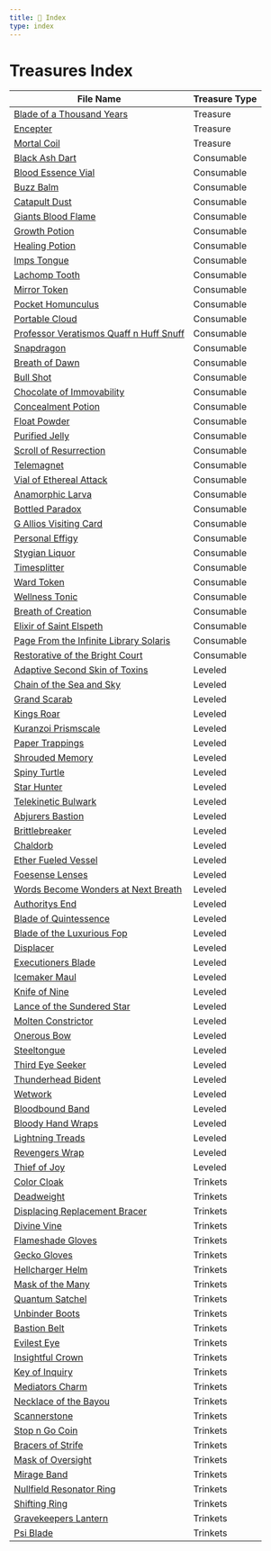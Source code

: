 ```yaml
---
title: 📑 Index
type: index
---
```


# Treasures Index

| File Name                                                                                                                                   | Treasure Type |
| ------------------------------------------------------------------------------------------------------------------------------------------- | ------------- |
| [Blade of a Thousand Years](../Artifacts/Blade%20of%20a%20Thousand%20Years)                                                                 | Treasure      |
| [Encepter](../Artifacts/Encepter)                                                                                                           | Treasure      |
| [Mortal Coil](../Artifacts/Mortal%20Coil)                                                                                                   | Treasure      |
| [Black Ash Dart](../Consumables/1st%20Echelon%20Consumables/Black%20Ash%20Dart)                                                             | Consumable    |
| [Blood Essence Vial](../Consumables/1st%20Echelon%20Consumables/Blood%20Essence%20Vial)                                                     | Consumable    |
| [Buzz Balm](../Consumables/1st%20Echelon%20Consumables/Buzz%20Balm)                                                                         | Consumable    |
| [Catapult Dust](../Consumables/1st%20Echelon%20Consumables/Catapult%20Dust)                                                                 | Consumable    |
| [Giants Blood Flame](../Consumables/1st%20Echelon%20Consumables/Giants%20Blood%20Flame)                                                     | Consumable    |
| [Growth Potion](../Consumables/1st%20Echelon%20Consumables/Growth%20Potion)                                                                 | Consumable    |
| [Healing Potion](../Consumables/1st%20Echelon%20Consumables/Healing%20Potion)                                                               | Consumable    |
| [Imps Tongue](../Consumables/1st%20Echelon%20Consumables/Imps%20Tongue)                                                                     | Consumable    |
| [Lachomp Tooth](../Consumables/1st%20Echelon%20Consumables/Lachomp%20Tooth)                                                                 | Consumable    |
| [Mirror Token](../Consumables/1st%20Echelon%20Consumables/Mirror%20Token)                                                                   | Consumable    |
| [Pocket Homunculus](../Consumables/1st%20Echelon%20Consumables/Pocket%20Homunculus)                                                         | Consumable    |
| [Portable Cloud](../Consumables/1st%20Echelon%20Consumables/Portable%20Cloud)                                                               | Consumable    |
| [Professor Veratismos Quaff n Huff Snuff](../Consumables/1st%20Echelon%20Consumables/Professor%20Veratismos%20Quaff%20n%20Huff%20Snuff)     | Consumable    |
| [Snapdragon](../Consumables/1st%20Echelon%20Consumables/Snapdragon)                                                                         | Consumable    |
| [Breath of Dawn](../Consumables/2nd%20Echelon%20Consumables/Breath%20of%20Dawn)                                                             | Consumable    |
| [Bull Shot](../Consumables/2nd%20Echelon%20Consumables/Bull%20Shot)                                                                         | Consumable    |
| [Chocolate of Immovability](../Consumables/2nd%20Echelon%20Consumables/Chocolate%20of%20Immovability)                                       | Consumable    |
| [Concealment Potion](../Consumables/2nd%20Echelon%20Consumables/Concealment%20Potion)                                                       | Consumable    |
| [Float Powder](../Consumables/2nd%20Echelon%20Consumables/Float%20Powder)                                                                   | Consumable    |
| [Purified Jelly](../Consumables/2nd%20Echelon%20Consumables/Purified%20Jelly)                                                               | Consumable    |
| [Scroll of Resurrection](../Consumables/2nd%20Echelon%20Consumables/Scroll%20of%20Resurrection)                                             | Consumable    |
| [Telemagnet](../Consumables/2nd%20Echelon%20Consumables/Telemagnet)                                                                         | Consumable    |
| [Vial of Ethereal Attack](../Consumables/2nd%20Echelon%20Consumables/Vial%20of%20Ethereal%20Attack)                                         | Consumable    |
| [Anamorphic Larva](../Consumables/3rd%20Echelon%20Consumables/Anamorphic%20Larva)                                                           | Consumable    |
| [Bottled Paradox](../Consumables/3rd%20Echelon%20Consumables/Bottled%20Paradox)                                                             | Consumable    |
| [G Allios Visiting Card](../Consumables/3rd%20Echelon%20Consumables/G%20Allios%20Visiting%20Card)                                           | Consumable    |
| [Personal Effigy](../Consumables/3rd%20Echelon%20Consumables/Personal%20Effigy)                                                             | Consumable    |
| [Stygian Liquor](../Consumables/3rd%20Echelon%20Consumables/Stygian%20Liquor)                                                               | Consumable    |
| [Timesplitter](../Consumables/3rd%20Echelon%20Consumables/Timesplitter)                                                                     | Consumable    |
| [Ward Token](../Consumables/3rd%20Echelon%20Consumables/Ward%20Token)                                                                       | Consumable    |
| [Wellness Tonic](../Consumables/3rd%20Echelon%20Consumables/Wellness%20Tonic)                                                               | Consumable    |
| [Breath of Creation](../Consumables/4th%20Echelon%20Consumables/Breath%20of%20Creation)                                                     | Consumable    |
| [Elixir of Saint Elspeth](../Consumables/4th%20Echelon%20Consumables/Elixir%20of%20Saint%20Elspeth)                                         | Consumable    |
| [Page From the Infinite Library Solaris](../Consumables/4th%20Echelon%20Consumables/Page%20From%20the%20Infinite%20Library%20Solaris)       | Consumable    |
| [Restorative of the Bright Court](../Consumables/4th%20Echelon%20Consumables/Restorative%20of%20the%20Bright%20Court)                       | Consumable    |
| [Adaptive Second Skin of Toxins](../Leveled%20Treasures/Leveled%20Armor%20Treasures/Adaptive%20Second%20Skin%20of%20Toxins)                 | Leveled       |
| [Chain of the Sea and Sky](../Leveled%20Treasures/Leveled%20Armor%20Treasures/Chain%20of%20the%20Sea%20and%20Sky)                           | Leveled       |
| [Grand Scarab](../Leveled%20Treasures/Leveled%20Armor%20Treasures/Grand%20Scarab)                                                           | Leveled       |
| [Kings Roar](../Leveled%20Treasures/Leveled%20Armor%20Treasures/Kings%20Roar)                                                               | Leveled       |
| [Kuranzoi Prismscale](../Leveled%20Treasures/Leveled%20Armor%20Treasures/Kuranzoi%20Prismscale)                                             | Leveled       |
| [Paper Trappings](../Leveled%20Treasures/Leveled%20Armor%20Treasures/Paper%20Trappings)                                                     | Leveled       |
| [Shrouded Memory](../Leveled%20Treasures/Leveled%20Armor%20Treasures/Shrouded%20Memory)                                                     | Leveled       |
| [Spiny Turtle](../Leveled%20Treasures/Leveled%20Armor%20Treasures/Spiny%20Turtle)                                                           | Leveled       |
| [Star Hunter](../Leveled%20Treasures/Leveled%20Armor%20Treasures/Star%20Hunter)                                                             | Leveled       |
| [Telekinetic Bulwark](../Leveled%20Treasures/Leveled%20Armor%20Treasures/Telekinetic%20Bulwark)                                             | Leveled       |
| [Abjurers Bastion](../Leveled%20Treasures/Leveled%20Implement%20Treasures/Abjurers%20Bastion)                                               | Leveled       |
| [Brittlebreaker](../Leveled%20Treasures/Leveled%20Implement%20Treasures/Brittlebreaker)                                                     | Leveled       |
| [Chaldorb](../Leveled%20Treasures/Leveled%20Implement%20Treasures/Chaldorb)                                                                 | Leveled       |
| [Ether Fueled Vessel](../Leveled%20Treasures/Leveled%20Implement%20Treasures/Ether%20Fueled%20Vessel)                                       | Leveled       |
| [Foesense Lenses](../Leveled%20Treasures/Leveled%20Implement%20Treasures/Foesense%20Lenses)                                                 | Leveled       |
| [Words Become Wonders at Next Breath](../Leveled%20Treasures/Leveled%20Implement%20Treasures/Words%20Become%20Wonders%20at%20Next%20Breath) | Leveled       |
| [Authoritys End](../Leveled%20Treasures/Leveled%20Weapon%20Treasures/Authoritys%20End)                                                      | Leveled       |
| [Blade of Quintessence](../Leveled%20Treasures/Leveled%20Weapon%20Treasures/Blade%20of%20Quintessence)                                      | Leveled       |
| [Blade of the Luxurious Fop](../Leveled%20Treasures/Leveled%20Weapon%20Treasures/Blade%20of%20the%20Luxurious%20Fop)                        | Leveled       |
| [Displacer](../Leveled%20Treasures/Leveled%20Weapon%20Treasures/Displacer)                                                                  | Leveled       |
| [Executioners Blade](../Leveled%20Treasures/Leveled%20Weapon%20Treasures/Executioners%20Blade)                                              | Leveled       |
| [Icemaker Maul](../Leveled%20Treasures/Leveled%20Weapon%20Treasures/Icemaker%20Maul)                                                        | Leveled       |
| [Knife of Nine](../Leveled%20Treasures/Leveled%20Weapon%20Treasures/Knife%20of%20Nine)                                                      | Leveled       |
| [Lance of the Sundered Star](../Leveled%20Treasures/Leveled%20Weapon%20Treasures/Lance%20of%20the%20Sundered%20Star)                        | Leveled       |
| [Molten Constrictor](../Leveled%20Treasures/Leveled%20Weapon%20Treasures/Molten%20Constrictor)                                              | Leveled       |
| [Onerous Bow](../Leveled%20Treasures/Leveled%20Weapon%20Treasures/Onerous%20Bow)                                                            | Leveled       |
| [Steeltongue](../Leveled%20Treasures/Leveled%20Weapon%20Treasures/Steeltongue)                                                              | Leveled       |
| [Third Eye Seeker](../Leveled%20Treasures/Leveled%20Weapon%20Treasures/Third%20Eye%20Seeker)                                                | Leveled       |
| [Thunderhead Bident](../Leveled%20Treasures/Leveled%20Weapon%20Treasures/Thunderhead%20Bident)                                              | Leveled       |
| [Wetwork](../Leveled%20Treasures/Leveled%20Weapon%20Treasures/Wetwork)                                                                      | Leveled       |
| [Bloodbound Band](../Leveled%20Treasures/Other%20Leveled%20Treasures/Bloodbound%20Band)                                                     | Leveled       |
| [Bloody Hand Wraps](../Leveled%20Treasures/Other%20Leveled%20Treasures/Bloody%20Hand%20Wraps)                                               | Leveled       |
| [Lightning Treads](../Leveled%20Treasures/Other%20Leveled%20Treasures/Lightning%20Treads)                                                   | Leveled       |
| [Revengers Wrap](../Leveled%20Treasures/Other%20Leveled%20Treasures/Revengers%20Wrap)                                                       | Leveled       |
| [Thief of Joy](../Leveled%20Treasures/Other%20Leveled%20Treasures/Thief%20of%20Joy)                                                         | Leveled       |
| [Color Cloak](../Trinkets/1st%20Echelon%20Trinkets/Color%20Cloak)                                                                           | Trinkets      |
| [Deadweight](../Trinkets/1st%20Echelon%20Trinkets/Deadweight)                                                                               | Trinkets      |
| [Displacing Replacement Bracer](../Trinkets/1st%20Echelon%20Trinkets/Displacing%20Replacement%20Bracer)                                     | Trinkets      |
| [Divine Vine](../Trinkets/1st%20Echelon%20Trinkets/Divine%20Vine)                                                                           | Trinkets      |
| [Flameshade Gloves](../Trinkets/1st%20Echelon%20Trinkets/Flameshade%20Gloves)                                                               | Trinkets      |
| [Gecko Gloves](../Trinkets/1st%20Echelon%20Trinkets/Gecko%20Gloves)                                                                         | Trinkets      |
| [Hellcharger Helm](../Trinkets/1st%20Echelon%20Trinkets/Hellcharger%20Helm)                                                                 | Trinkets      |
| [Mask of the Many](../Trinkets/1st%20Echelon%20Trinkets/Mask%20of%20the%20Many)                                                             | Trinkets      |
| [Quantum Satchel](../Trinkets/1st%20Echelon%20Trinkets/Quantum%20Satchel)                                                                   | Trinkets      |
| [Unbinder Boots](../Trinkets/1st%20Echelon%20Trinkets/Unbinder%20Boots)                                                                     | Trinkets      |
| [Bastion Belt](../Trinkets/2nd%20Echelon%20Trinkets/Bastion%20Belt)                                                                         | Trinkets      |
| [Evilest Eye](../Trinkets/2nd%20Echelon%20Trinkets/Evilest%20Eye)                                                                           | Trinkets      |
| [Insightful Crown](../Trinkets/2nd%20Echelon%20Trinkets/Insightful%20Crown)                                                                 | Trinkets      |
| [Key of Inquiry](../Trinkets/2nd%20Echelon%20Trinkets/Key%20of%20Inquiry)                                                                   | Trinkets      |
| [Mediators Charm](../Trinkets/2nd%20Echelon%20Trinkets/Mediators%20Charm)                                                                   | Trinkets      |
| [Necklace of the Bayou](../Trinkets/2nd%20Echelon%20Trinkets/Necklace%20of%20the%20Bayou)                                                   | Trinkets      |
| [Scannerstone](../Trinkets/2nd%20Echelon%20Trinkets/Scannerstone)                                                                           | Trinkets      |
| [Stop n Go Coin](../Trinkets/2nd%20Echelon%20Trinkets/Stop%20n%20Go%20Coin)                                                                 | Trinkets      |
| [Bracers of Strife](../Trinkets/3rd%20Echelon%20Trinkets/Bracers%20of%20Strife)                                                             | Trinkets      |
| [Mask of Oversight](../Trinkets/3rd%20Echelon%20Trinkets/Mask%20of%20Oversight)                                                             | Trinkets      |
| [Mirage Band](../Trinkets/3rd%20Echelon%20Trinkets/Mirage%20Band)                                                                           | Trinkets      |
| [Nullfield Resonator Ring](../Trinkets/3rd%20Echelon%20Trinkets/Nullfield%20Resonator%20Ring)                                               | Trinkets      |
| [Shifting Ring](../Trinkets/3rd%20Echelon%20Trinkets/Shifting%20Ring)                                                                       | Trinkets      |
| [Gravekeepers Lantern](../Trinkets/4th%20Echelon%20Trinkets/Gravekeepers%20Lantern)                                                         | Trinkets      |
| [Psi Blade](../Trinkets/4th%20Echelon%20Trinkets/Psi%20Blade)                                                                               | Trinkets      |
